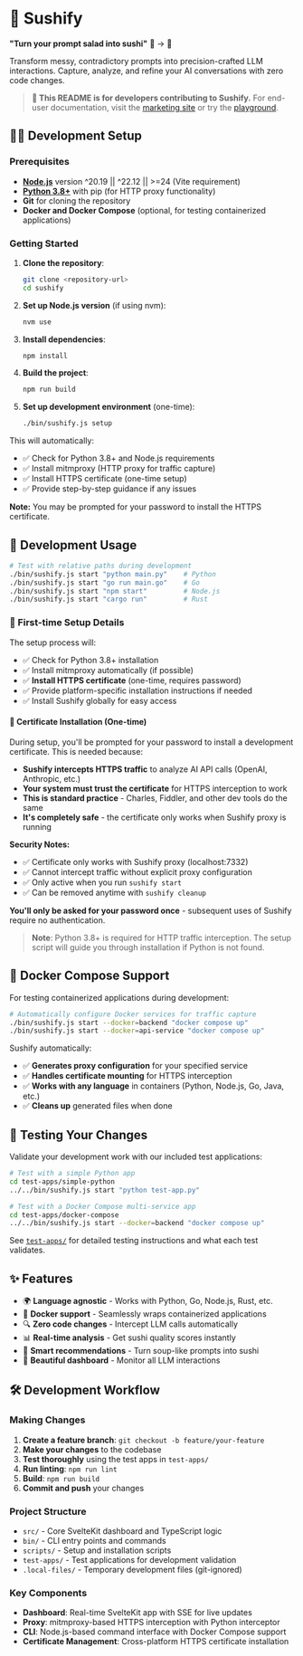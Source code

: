 # 🍣 Sushify

**"Turn your prompt salad into sushi"** 🥗 → 🍣

Transform messy, contradictory prompts into precision-crafted LLM interactions. Capture, analyze, and refine your AI conversations with zero code changes.

> **📖 This README is for developers contributing to Sushify.** For end-user documentation, visit the [marketing site](link-to-be-added) or try the [playground](link-to-be-added).

## 👨‍💻 Development Setup

### Prerequisites

- **[Node.js](https://nodejs.org/en/download)** version ^20.19 || ^22.12 || >=24 (Vite requirement)
- **[Python 3.8+](https://www.python.org/downloads/)** with pip (for HTTP proxy functionality)
- **Git** for cloning the repository
- **Docker and Docker Compose** (optional, for testing containerized applications)

### Getting Started

1. **Clone the repository**:

   ```bash
   git clone <repository-url>
   cd sushify
   ```

2. **Set up Node.js version** (if using nvm):

   ```bash
   nvm use
   ```

3. **Install dependencies**:

   ```bash
   npm install
   ```

4. **Build the project**:

   ```bash
   npm run build
   ```

5. **Set up development environment** (one-time):
   ```bash
   ./bin/sushify.js setup
   ```

This will automatically:

- ✅ Check for Python 3.8+ and Node.js requirements
- ✅ Install mitmproxy (HTTP proxy for traffic capture)
- ✅ Install HTTPS certificate (one-time setup)
- ✅ Provide step-by-step guidance if any issues

**Note:** You may be prompted for your password to install the HTTPS certificate.

## 🎯 Development Usage

```bash
# Test with relative paths during development
./bin/sushify.js start "python main.py"    # Python
./bin/sushify.js start "go run main.go"    # Go
./bin/sushify.js start "npm start"         # Node.js
./bin/sushify.js start "cargo run"         # Rust
```

### 🔧 First-time Setup Details

The setup process will:

- ✅ Check for Python 3.8+ installation
- ✅ Install mitmproxy automatically (if possible)
- ✅ **Install HTTPS certificate** (one-time, requires password)
- ✅ Provide platform-specific installation instructions if needed
- ✅ Install Sushify globally for easy access

#### 🔐 Certificate Installation (One-time)

During setup, you'll be prompted for your password to install a development certificate. This is needed because:

- **Sushify intercepts HTTPS traffic** to analyze AI API calls (OpenAI, Anthropic, etc.)
- **Your system must trust the certificate** for HTTPS interception to work
- **This is standard practice** - Charles, Fiddler, and other dev tools do the same
- **It's completely safe** - the certificate only works when Sushify proxy is running

**Security Notes:**

- ✅ Certificate only works with Sushify proxy (localhost:7332)
- ✅ Cannot intercept traffic without explicit proxy configuration
- ✅ Only active when you run `sushify start`
- ✅ Can be removed anytime with `sushify cleanup`

**You'll only be asked for your password once** - subsequent uses of Sushify require no authentication.

> **Note**: Python 3.8+ is required for HTTP traffic interception. The setup script will guide you through installation if Python is not found.

## 🐳 Docker Compose Support

For testing containerized applications during development:

```bash
# Automatically configure Docker services for traffic capture
./bin/sushify.js start --docker=backend "docker compose up"
./bin/sushify.js start --docker=api-service "docker compose up"
```

Sushify automatically:

- ✅ **Generates proxy configuration** for your specified service
- ✅ **Handles certificate mounting** for HTTPS interception
- ✅ **Works with any language** in containers (Python, Node.js, Go, Java, etc.)
- ✅ **Cleans up** generated files when done

## 🧪 Testing Your Changes

Validate your development work with our included test applications:

```bash
# Test with a simple Python app
cd test-apps/simple-python
../../bin/sushify.js start "python test-app.py"

# Test with a Docker Compose multi-service app
cd test-apps/docker-compose
../../bin/sushify.js start --docker=backend "docker compose up"
```

See [`test-apps/`](./test-apps/) for detailed testing instructions and what each test validates.

## ✨ Features

- 🌍 **Language agnostic** - Works with Python, Go, Node.js, Rust, etc.
- 🐳 **Docker support** - Seamlessly wraps containerized applications
- 🔍 **Zero code changes** - Intercept LLM calls automatically
- 📊 **Real-time analysis** - Get sushi quality scores instantly
- 🎯 **Smart recommendations** - Turn soup-like prompts into sushi
- 📱 **Beautiful dashboard** - Monitor all LLM interactions

## 🛠️ Development Workflow

### Making Changes

1. **Create a feature branch**: `git checkout -b feature/your-feature`
2. **Make your changes** to the codebase
3. **Test thoroughly** using the test apps in `test-apps/`
4. **Run linting**: `npm run lint`
5. **Build**: `npm run build`
6. **Commit and push** your changes

### Project Structure

- `src/` - Core SvelteKit dashboard and TypeScript logic
- `bin/` - CLI entry points and commands
- `scripts/` - Setup and installation scripts
- `test-apps/` - Test applications for development validation
- `.local-files/` - Temporary development files (git-ignored)

### Key Components

- **Dashboard**: Real-time SvelteKit app with SSE for live updates
- **Proxy**: mitmproxy-based HTTPS interception with Python interceptor
- **CLI**: Node.js-based command interface with Docker Compose support
- **Certificate Management**: Cross-platform HTTPS certificate installation
